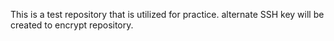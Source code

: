 This is a test repository that is utilized for practice. 
alternate SSH key will be created to encrypt repository. 
